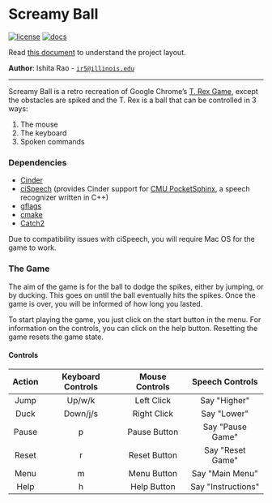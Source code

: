 # Screamy Ball

[![license](https://img.shields.io/badge/license-MIT-green)](LICENSE)
[![docs](https://img.shields.io/badge/docs-yes-brightgreen)](docs/README.md)

Read [this document](https://cliutils.gitlab.io/modern-cmake/chapters/basics/structure.html) to understand the project
layout.

**Author**: Ishita Rao - [`ir5@illinois.edu`](mailto:ir5@illinois.edu)

---

Screamy Ball is a retro recreation of Google Chrome’s [T. Rex Game](https://chromedino.com/), except the obstacles are spiked and the T. Rex is a ball that 
can be controlled in 3 ways:
1. The mouse
1. The keyboard
1. Spoken commands

### Dependencies
* [Cinder](https://github.com/cinder/Cinder)
* [ciSpeech](https://github.com/Hebali/ciSpeech) (provides Cinder support for 
                                                  [CMU PocketSphinx](http://cmusphinx.sourceforge.net/), a speech 
                                                  recognizer written in C++)
* [gflags](https://github.com/gflags/gflags)
* [cmake](https://cmake.org/)
* [Catch2](https://github.com/catchorg/Catch2)
                                                                                            
Due to compatibility issues with ciSpeech, you will require Mac OS for the game to work.

### The Game
The aim of the game is for the ball to dodge the spikes, either by jumping, or by ducking. This goes on until the ball 
eventually hits the spikes. Once the game is over, you will be informed of how long you lasted.

To start playing the game, you just click on the start button in the menu. For information on the controls, you can 
click on the help button. Resetting the game resets the game state.

#### Controls

| Action | Keyboard Controls | Mouse Controls | Speech Controls  |
|:------:|:-----------------:|:--------------:|:----------------:|
| Jump   |     Up/w/k        |  Left Click    | Say "Higher"     |
| Duck   |     Down/j/s      |  Right Click   | Say "Lower"      |
| Pause  |      p            |  Pause Button  | Say "Pause Game" |
| Reset  |      r            |  Reset Button  | Say "Reset Game" |
| Menu   |      m            |  Menu Button   | Say "Main Menu"  |
| Help   |      h            |  Help Button   |Say "Instructions"|
